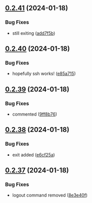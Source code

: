 ## [0.2.41](https://github.com/Energy-Control-no/fleet-flows-autoinstaller/compare/v0.2.40...v0.2.41) (2024-01-18)


### Bug Fixes

* still exiting ([add7f5b](https://github.com/Energy-Control-no/fleet-flows-autoinstaller/commit/add7f5b86e37f2389199322b69a1a0837d41d767))



## [0.2.40](https://github.com/Energy-Control-no/fleet-flows-autoinstaller/compare/v0.2.39...v0.2.40) (2024-01-18)


### Bug Fixes

* hopefully ssh works! ([e85a715](https://github.com/Energy-Control-no/fleet-flows-autoinstaller/commit/e85a7156f9ec0d3cfc1b2e4d62a81b451ab0a458))



## [0.2.39](https://github.com/Energy-Control-no/fleet-flows-autoinstaller/compare/v0.2.38...v0.2.39) (2024-01-18)


### Bug Fixes

* commented ([9ff8b76](https://github.com/Energy-Control-no/fleet-flows-autoinstaller/commit/9ff8b7683aad5eaa2c1c94544b3a0196fc355cb5))



## [0.2.38](https://github.com/Energy-Control-no/fleet-flows-autoinstaller/compare/v0.2.37...v0.2.38) (2024-01-18)


### Bug Fixes

* exit added ([e6cf25a](https://github.com/Energy-Control-no/fleet-flows-autoinstaller/commit/e6cf25a78c4738342596a8ebad3d909d4d1e2055))



## [0.2.37](https://github.com/Energy-Control-no/fleet-flows-autoinstaller/compare/v0.2.36...v0.2.37) (2024-01-18)


### Bug Fixes

* logout command removed ([8e3e40f](https://github.com/Energy-Control-no/fleet-flows-autoinstaller/commit/8e3e40f4589cdcc8bf9d93ae57aba7d51273af59))



